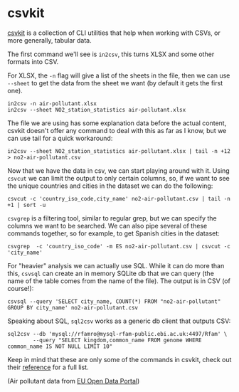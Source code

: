 csvkit
======

[csvkit](http://csvkit.rtfd.org/) is a collection of CLI utilities that help
when working with CSVs, or more generally, tabular data.

The first command we'll see is `in2csv`, this turns XLSX and some other formats
into CSV.

For XLSX, the `-n` flag will give a list of the sheets in the file, then we can
use `--sheet` to get the data from the sheet we want (by default it gets the
first one).

```{.sh}
in2csv -n air-pollutant.xlsx
in2csv --sheet NO2_station_statistics air-pollutant.xlsx
```

The file we are using has some explanation data before the actual content,
csvkit doesn't offer any command to deal with this as far as I know, but we can
use tail for a quick workaround:

```{.sh}
in2csv --sheet NO2_station_statistics air-pollutant.xlsx | tail -n +12 > no2-air-pollutant.csv
```

Now that we have the data in csv, we can start playing around with it. Using
`csvcut` we can limit the output to only certain columns, so, if we want to see
the unique countries and cities in the dataset we can do the following:

```{.sh}
csvcut -c 'country_iso_code,city_name' no2-air-pollutant.csv | tail -n +1 | sort -u
```

`csvgrep` is a filtering tool, similar to regular grep, but we can specify the
columns we want to be searched. We can also pipe several of these commands
together, so for example, to get Spanish cities in the dataset:

```{.sh}
csvgrep  -c 'country_iso_code' -m ES no2-air-pollutant.csv | csvcut -c 'city_name'
```

For "heavier" analysis we can actually use SQL. While it can do more than this,
`csvsql` can create an in memory SQLite db that we can query (the name of the
table comes from the name of the file). The output is in CSV (of course!):

```{.sh}
csvsql --query 'SELECT city_name, COUNT(*) FROM "no2-air-pollutant" GROUP BY city_name' no2-air-pollutant.csv
```

Speaking about SQL, `sql2csv` works as a generic db client that outputs CSV:

```{.sh}
sql2csv --db 'mysql://rfamro@mysql-rfam-public.ebi.ac.uk:4497/Rfam' \
        --query "SELECT kingdom,common_name FROM genome WHERE common_name IS NOT NULL LIMIT 10"
```

Keep in mind that these are only some of the commands in csvkit, check out
their [reference](https://csvkit.readthedocs.io/en/1.0.3/cli.html) for a full
list.

(Air pollutant data from [EU Open Data
Portal](https://data.europa.eu/euodp/en/data/dataset/data_air-pollutant-concentrations-at-station))
